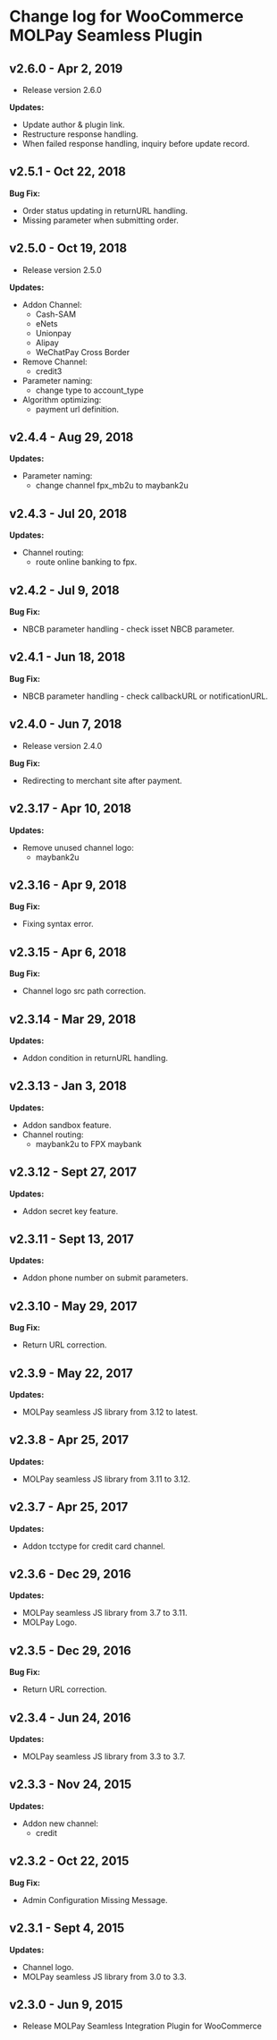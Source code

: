 # Change log for WooCommerce MOLPay Seamless Plugin

## v2.6.0 - Apr 2, 2019

- Release version 2.6.0

**Updates:**

- Update author & plugin link.
- Restructure response handling.
- When failed response handling, inquiry before update record.

## v2.5.1 - Oct 22, 2018

**Bug Fix:**

- Order status updating in returnURL handling.
- Missing parameter when submitting order.

## v2.5.0 - Oct 19, 2018

- Release version 2.5.0

**Updates:**

- Addon Channel:
  - Cash-SAM
  - eNets
  - Unionpay
  - Alipay
  - WeChatPay Cross Border
- Remove Channel:
  - credit3  
- Parameter naming:
  - change type to account_type
- Algorithm optimizing:
  - payment url definition.

## v2.4.4 - Aug 29, 2018

**Updates:**

- Parameter naming:
  - change channel fpx_mb2u to maybank2u
  
## v2.4.3 - Jul 20, 2018

**Updates:**

- Channel routing:
  - route online banking to fpx.

## v2.4.2 - Jul 9, 2018

**Bug Fix:**

- NBCB parameter handling - check isset NBCB parameter.

## v2.4.1 - Jun 18, 2018

**Bug Fix:**

- NBCB parameter handling - check callbackURL or notificationURL.

## v2.4.0 - Jun 7, 2018

- Release version 2.4.0

**Bug Fix:**

- Redirecting to merchant site after payment.

## v2.3.17 - Apr 10, 2018

**Updates:**

- Remove unused channel logo:
  - maybank2u

## v2.3.16 - Apr 9, 2018

**Bug Fix:**

- Fixing syntax error.

## v2.3.15 - Apr 6, 2018

**Bug Fix:**

- Channel logo src path correction.

## v2.3.14 - Mar 29, 2018

**Updates:**

- Addon condition in returnURL handling.

## v2.3.13 - Jan 3, 2018

**Updates:**

- Addon sandbox feature.
- Channel routing:
  - maybank2u to FPX maybank

## v2.3.12 - Sept 27, 2017

**Updates:**

- Addon secret key feature.

## v2.3.11 - Sept 13, 2017

**Updates:**

- Addon phone number on submit parameters.

## v2.3.10 - May 29, 2017

**Bug Fix:**

- Return URL correction.

## v2.3.9 - May 22, 2017

**Updates:**

- MOLPay seamless JS library from 3.12 to latest.

## v2.3.8 - Apr 25, 2017

**Updates:**

- MOLPay seamless JS library from 3.11 to 3.12.

## v2.3.7 - Apr 25, 2017

**Updates:**

- Addon tcctype for credit card channel.

## v2.3.6 - Dec 29, 2016

**Updates:**

- MOLPay seamless JS library from 3.7 to 3.11.
- MOLPay Logo.

## v2.3.5 - Dec 29, 2016

**Bug Fix:**

- Return URL correction.

## v2.3.4 - Jun 24, 2016

**Updates:**

- MOLPay seamless JS library from 3.3 to 3.7.

## v2.3.3 - Nov 24, 2015

**Updates:**

- Addon new channel:
  - credit

## v2.3.2 - Oct 22, 2015

**Bug Fix:**

- Admin Configuration Missing Message.

## v2.3.1 - Sept 4, 2015

**Updates:**

- Channel logo.
- MOLPay seamless JS library from 3.0 to 3.3.

## v2.3.0 - Jun 9, 2015

- Release MOLPay Seamless Integration Plugin for WooCommerce